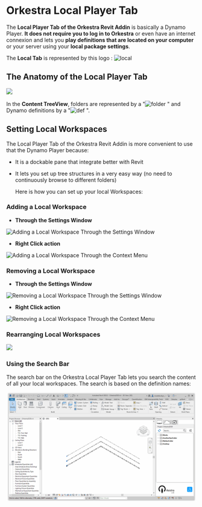 # Orkestra Local Player Tab

The **Local Player Tab of the Orkestra Revit Addin** is basically a Dynamo Player. **It does not require you to log in to Orkestra** or even have an internet connexion and lets you **play definitions that are located on your computer** or your server using your **local package settings**.

The **Local Tab** is represented by this logo : ![local](https://datashapes.files.wordpress.com/2020/05/localicon.png?)

## The Anatomy of the Local Player Tab

![](https://datashapes.files.wordpress.com/2020/05/localtabanatomy.png?)

In the **Content TreeView**, folders are represented by a "![folder](https://datashapes.files.wordpress.com/2020/05/workspace.png?) " and Dynamo definitions by a "![def](https://datashapes.files.wordpress.com/2020/05/definition.png?) ".

## Setting Local Workspaces

The Local Player Tab of the Orkestra Revit Addin is more convenient to use that the Dynamo Player because:

* It is a dockable pane that integrate better with Revit
* It lets you set up tree structures in a very easy way \(no need to continuously browse to different folders\)

  Here is how you can set up your local Workspaces:

### Adding a Local Workspace

* **Through the Settings Window**

![Adding a Local Workspace Through the Settings Window](https://datashapes.files.wordpress.com/2020/05/addlocalworkspacesettingswindow.gif?)

* **Right Click action**

![Adding a Local Workspace Through the Context Menu](https://datashapes.files.wordpress.com/2020/05/addlocalworkspacergichclick.gif?)

### **Removing a Local Workspace**

* **Through the Settings Window**

![Removing a Local Workspace Through the Settings Window](https://datashapes.files.wordpress.com/2020/05/removelocalworkspacesettings.gif?)

* **Right Click action**

![Removing a Local Workspace Through the Context Menu](https://datashapes.files.wordpress.com/2020/05/removelocalworkspacerightclick.gif?)

### Rearranging Local Workspaces

![](https://datashapes.files.wordpress.com/2020/05/rearrangelocalws.gif?)

### Using the Search Bar

The search bar on the Orkestra Local Player Tab lets you search the content of all your local workspaces. The search is based on the definition names:

 

![Using the search bar to browse local content](../.gitbook/assets/localsearch.gif)



